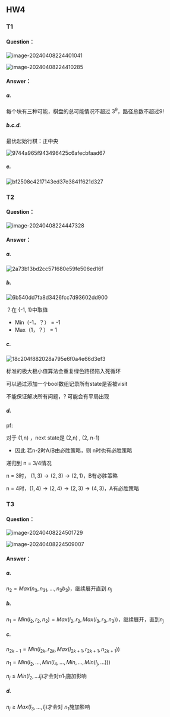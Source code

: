 ## HW4

### T1

#### Question：

![image-20240408224401041](./assets/image-20240408224401041.png)

![image-20240408224410285](./assets/image-20240408224410285.png)

#### Answer：

##### a.

每个块有三种可能，棋盘的总可能情况不超过 $3^9$，路径总数不超过$9!$

##### b.c.d.

最优起始行棋：正中央

![9744a965f943496425c6afecbfaad67](./assets/9744a965f943496425c6afecbfaad67.jpg)



##### e.

![bf2508c4217143ed37e3841f621d327](./assets/bf2508c4217143ed37e3841f621d327.jpg)

### T2

#### Question：

![image-20240408224447328](./assets/image-20240408224447328.png)

#### Answer：

##### a.

![2a73b13bd2cc571680e59fe506ed16f](./assets/2a73b13bd2cc571680e59fe506ed16f.jpg)

##### b.

![6b540dd7fa8d3426fcc7d93602dd900](./assets/6b540dd7fa8d3426fcc7d93602dd900.jpg)

？在 {-1, 1}中取值

- Min（-1，？） = -1
- Max（1，？）  =  1



##### c.

![18c204f882028a795e6f0a4e66d3ef3](./assets/18c204f882028a795e6f0a4e66d3ef3.jpg)

标准的极大极小值算法会重复绿色路径陷入死循环

可以通过添加一个bool数组记录所有state是否被visit

不能保证解决所有问题，? 可能会有平局出现

##### d.

pf:

对于 (1,n) ，next state是 (2,n) , (2, n-1)

- 因此 若n-2时A/B由必胜策略，则 n时也有必胜策略

递归到 n = 3/4情况

n = 3时， $(1,3)\rightarrow (2,3)\rightarrow (2,1)$，B有必胜策略

n = 4时，$(1,4)\rightarrow (2,4)\rightarrow (2,3)\rightarrow (4,3)$，A有必胜策略

### T3

#### Question：

![image-20240408224501729](./assets/image-20240408224501729.png)

![image-20240408224509007](./assets/image-20240408224509007.png)

#### Answer：

##### a.

$n_2 = Max(n_3,n_{31},...,n_3b_3)$，继续展开直到 $n_j$

##### b.

$n_1 = Min(l_2,r_2,n_2) = Max(l_2,r_2,Max(l_3,r_3,n_3))$，继续展开，直到$n_j$

##### c.

$n_{2k-1} = Min(l_{2k},r_{2k},Max(l_{2k+1},r_{2k+1},n_{2k+1}))$

$n_1 = Min(l_2,...,Min(l_4,...,Min,...,Min(l_j,...)))$

$n_j \leq Min(l_2,...l_j)$才会对$n1_1$施加影响

##### d.

$n_j \geq Max(l_3,...,l_j)$才会对 $n_1$施加影响

